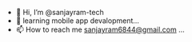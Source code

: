 - 👋 Hi, I’m @sanjayram-tech
- 🌱 learning mobile app devalopment...
- 📫 How to reach me sanjayram6844@gmail.com ...

<!---
sanjayram-tech/sanjayram-tech is a ✨ special ✨ repository because its `README.md` (this file) appears on your GitHub profile.
You can click the Preview link to take a look at your changes.
--->
